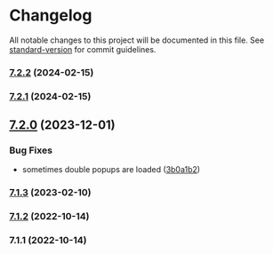 # Changelog

All notable changes to this project will be documented in this file. See [standard-version](https://github.com/conventional-changelog/standard-version) for commit guidelines.

### [7.2.2](https://github.com/UpAssist/UpAssist.PopUp/compare/7.2.1...7.2.2) (2024-02-15)

### [7.2.1](https://github.com/UpAssist/UpAssist.PopUp/compare/7.2.0...7.2.1) (2024-02-15)

## [7.2.0](https://github.com/UpAssist/UpAssist.PopUp/compare/7.1.3...7.2.0) (2023-12-01)


### Bug Fixes

* sometimes double popups are loaded ([3b0a1b2](https://github.com/UpAssist/UpAssist.PopUp/commit/3b0a1b2192c84f63cd10b4a321bb182c9415d763))

### [7.1.3](https://github.com/UpAssist/UpAssist.PopUp/compare/7.1.2...7.1.3) (2023-02-10)

### [7.1.2](https://github.com/UpAssist/UpAssist.PopUp/compare/7.1.1...7.1.2) (2022-10-14)

### 7.1.1 (2022-10-14)
